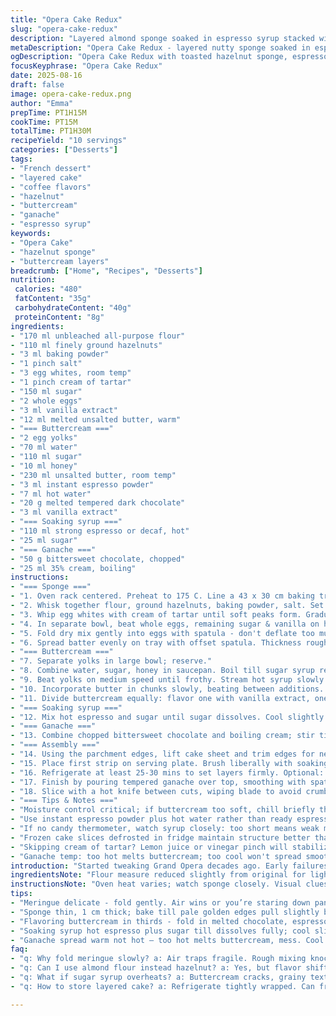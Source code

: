 ```yaml
---
title: "Opera Cake Redux"
slug: "opera-cake-redux"
description: "Layered almond sponge soaked in espresso syrup stacked with three flavored buttercreams and topped with shiny ganache. Classic approach with altered ratios for balance and texture, combining almond meal swapped with ground hazelnuts for nuttiness, and replacing sirop de maïs with honey for natural sweetness. Adjusted baking and chilling times based on visual cues and texture feel. Technique focus on folding meringue gently, recognizing bead stage sugar syrup, and gauging cake doneness by a faint golden hue. Ganache sheen signals readiness. Offers swap options like decaf espresso and oat milk cream. Holds up well, freeze before slicing for cleaner edges."
metaDescription: "Opera Cake Redux - layered nutty sponge soaked in espresso syrup with trio buttercreams topped by glossy ganache. Hazelnut swap, honey sweetened, balanced textures."
ogDescription: "Opera Cake Redux with toasted hazelnut sponge, espresso soaked layers, triple buttercream, and shiny ganache finish. Technique calls for gentle meringue folding and syrup heat checks."
focusKeyphrase: "Opera Cake Redux"
date: 2025-08-16
draft: false
image: opera-cake-redux.png
author: "Emma"
prepTime: PT1H15M
cookTime: PT15M
totalTime: PT1H30M
recipeYield: "10 servings"
categories: ["Desserts"]
tags:
- "French dessert"
- "layered cake"
- "coffee flavors"
- "hazelnut"
- "buttercream"
- "ganache"
- "espresso syrup"
keywords:
- "Opera Cake"
- "hazelnut sponge"
- "buttercream layers"
breadcrumb: ["Home", "Recipes", "Desserts"]
nutrition: 
 calories: "480"
 fatContent: "35g"
 carbohydrateContent: "40g"
 proteinContent: "8g"
ingredients:
- "170 ml unbleached all-purpose flour"
- "110 ml finely ground hazelnuts"
- "3 ml baking powder"
- "1 pinch salt"
- "3 egg whites, room temp"
- "1 pinch cream of tartar"
- "150 ml sugar"
- "2 whole eggs"
- "3 ml vanilla extract"
- "12 ml melted unsalted butter, warm"
- "=== Buttercream ==="
- "2 egg yolks"
- "70 ml water"
- "110 ml sugar"
- "10 ml honey"
- "230 ml unsalted butter, room temp"
- "3 ml instant espresso powder"
- "7 ml hot water"
- "20 g melted tempered dark chocolate"
- "3 ml vanilla extract"
- "=== Soaking syrup ==="
- "110 ml strong espresso or decaf, hot"
- "25 ml sugar"
- "=== Ganache ==="
- "50 g bittersweet chocolate, chopped"
- "25 ml 35% cream, boiling"
instructions:
- "=== Sponge ==="
- "1. Oven rack centered. Preheat to 175 C. Line a 43 x 30 cm baking tray with parchment leaving two sides overhang for lifting. Butter and dust lightly with flour."
- "2. Whisk together flour, ground hazelnuts, baking powder, salt. Set aside."
- "3. Whip egg whites with cream of tartar until soft peaks form. Gradually add half sugar, beat to firm peaks but not dry. Check texture; should cling but still glossy."
- "4. In separate bowl, beat whole eggs, remaining sugar & vanilla on high until pale, triples volume and ribbons drip slowly from whisk (about 9-11 mins)."
- "5. Fold dry mix gently into eggs with spatula - don't deflate too much. Add melted butter in drizzle, fold carefully till just combined. Then fold in meringue in two increments. The batter should be airy, but no streaks."
- "6. Spread batter evenly on tray with offset spatula. Thickness roughly uniform, about 1 cm. Bake 11-13 mins. Surface dry and golden, edges pulling slightly from pan but still tender when poked. Cool fully on rack."
- "=== Buttercream ==="
- "7. Separate yolks in large bowl; reserve."
- "8. Combine water, sugar, honey in saucepan. Boil till sugar syrup reaches 105-107 C on candy thermometer or when small bubbles form steadily in thickened syrup (about 3-4 mins)."
- "9. Beat yolks on medium speed until frothy. Stream hot syrup slowly into yolks, avoiding whisk blades to prevent splattering. Whip on high 12-15 mins till pale and cool to touch. (Less time if cooler kitchen.)"
- "10. Incorporate butter in chunks slowly, beating between additions. Should emulsify into fluffy texture, not greasy. Troubleshoot: if curdled, chill and whip again."
- "11. Divide buttercream equally: flavor one with vanilla extract, one with melted chocolate, one with dissolved espresso (instant coffee + water). Taste each; adjust bitterness or sweetness with small sugar or coffee additions."
- "=== Soaking syrup ==="
- "12. Mix hot espresso and sugar until sugar dissolves. Cool slightly before use. Can substitute decaf or strong chicory brew. Adjust sugar for acidity and bitterness of your coffee."
- "=== Ganache ==="
- "13. Combine chopped bittersweet chocolate and boiling cream; stir till smooth and glossy. Cool to room temp but not set, spreadable consistency."
- "=== Assembly ==="
- "14. Using the parchment edges, lift cake sheet and trim edges for neat 30 x 13 cm strips. Cut into three equal bands."
- "15. Place first strip on serving plate. Brush liberally with soaking syrup, absorbent sponge will take a good soaking but avoid soggy. Spread chocolate buttercream evenly. Layer second strip, soak, spread coffee buttercream. Top with third strip, soak, then vanilla buttercream, smoothing surface with offset spatula."
- "16. Refrigerate at least 25-30 mins to set layers firmly. Optional: trim edges for clean lines."
- "17. Finish by pouring tempered ganache over top, smoothing with spatula for sheen. Chill again until ganache firms up."
- "18. Slice with a hot knife between cuts, wiping blade to avoid crumb drag."
- "=== Tips & Notes ==="
- "Moisture control critical; if buttercream too soft, chill briefly then rewhip. Swapping almond flour for hazelnut changes flavor and texture; works well if lightly toasted beforehand."
- "Use instant espresso powder plus hot water rather than ready espresso to intensify coffee notes."
- "If no candy thermometer, watch syrup closely: too short means weak meringue, too long makes brittle meringue and grainy buttercream."
- "Frozen cake slices defrosted in fridge maintain structure better than fresh-cut for events."
- "Skipping cream of tartar? Lemon juice or vinegar pinch will stabilize whites."
- "Ganache temp: too hot melts buttercream; too cool won't spread smoothly."
introduction: "Started tweaking Grand Opera decades ago. Early failures—flat sponges, curdled buttercreams, puddled ganache. Learned crucial: meringue folding—gentle is king, knock out air and it's pancake time. Syrup temp hits for yolks are nail-biters but worth it; too cool, buttercream splits. Vanilla, chocolate, coffee—triple threat in layers but balance or bitterness wins. Espresso, strong but not burnt, cuts richness. Hazelnut swapped from almond gave new life, toasted smells prevail. Sponge’s thin, needs gentle bake—golden glow, not dark. Ganache spread warm, not hot—lesson learned hard way; messy melt downtown. Chill, slice cold or face crumble. Quiet artistry, no shortcuts. Taste buds thank me later."
ingredientsNote: "Flour measure reduced slightly from original for lighter crumb. Almond meal replaced by finely ground toasted hazelnuts for deeper nuttiness—not everyone's go-to but gives elegant twist. Baking powder minimal; too much makes brittle. Sugar split in meringue and egg phase for volume and stability. Butter temperature critical—too cold curdles, too warm melts meringue mix. Honey swap for corn syrup adds subtle floral notes and quicker whip in buttercream but changes consistency slightly—if unavailable, light corn syrup or glucose syrup work. Coffee powder dissolves better than brewed espresso to infuse buttercream smoothly without watering down. Cream minimum 35% fat—lower fat cream makes ganache slack. Don’t skimp on salt; even pinch enhances biscuit base and bittersweet contrasts nicely. Hand-whisk whipped white takes patience; electric gives speed but watch aeration."
instructionsNote: "Oven heat varies; watch sponge closely. Visual clues override timers. Sponge done when light golden and bounces back gently to touch; toothpick testing invites soggy disappointment. Meringue stiffness check: sheen and firm peak crucial—under whippin’ means drooping final texture. Candy thermometer best friend during sugar stage; without, look for steady slow bubbles, syrup thickens quickly after boiling. Pour syrup off-center to avoid egg coagulation. Butter at room temp but cool enough not to thin mixture too much—emulsifying beaten yolks and butter requires patience and gradual blending; curdling signals speed-up, chill, and rewhip. Divide buttercream pre-flavoring for less waste and precise taste control. Syrup soak: dab brush on sponge, saturate but no puddle pooling or cake falls apart. Ganache spread when just warm enough to coat—spreading cold ganache tears edges, too hot dissolves buttercream layers. Refrigerate fully between stages; helps hold complex layers together. Slice sharp and hot knife reduces crumb drag and messy presentation."
tips:
- "Meringue delicate - fold gently. Air wins or you’re staring down pancake texture. Watch sugar syrup bubbles, steady small ones near bead stage; too fast means brittle. Temperature matters; eyeball for syrup sheen and feel for silky mousse stage before adding butter chunks. Butter too cold kills emulsions, too warm breaks mix. Room temp but firm works best."
- "Sponge thin, 1 cm thick; bake till pale golden edges pull slightly but center bounces back; toothpick invites soggy mess. Listen for slight crisp crust sound when tapping gently. Edges cool and shrink signals done; timing varies per oven. Let cool fully before soaking; hot sponge tears easy, cold saves structure but soaks slower."
- "Flavoring buttercream in thirds - fold in melted chocolate, espresso powder dissolved in water, and vanilla last. Taste each batch; adjust sugar or coffee powder bit by bit. Espresso powder better than brewed coffee here; no watering down buttercream texture. Honey swap for corn syrup changes consistency subtly, watch whip speed then."
- "Soaking syrup hot espresso plus sugar till dissolves fully; cool slightly before brushing. Saturate sponge but no puddles or soggy collapse. Decaf or chicory possible. Sugar tweak to cut coffee bitterness or acidity – no candy thermometer? Watch bubbles, look for thick syrup slow bubbling. Heat critical for yolks in buttercream, off temp kills hold and texture."
- "Ganache spread warm not hot – too hot melts buttercream, mess. Cool till thicker but spreadable. Room temp works best. Chill fully to firm layers. Slice sharp knife, heated between cuts, quick wipes stops crumb drag. Freeze before slicing really helps edges hold clean lines but slows serving readiness."
faq:
- "q: Why fold meringue slowly? a: Air traps fragile. Rough mixing knocks sweet lightness. Makes dense cake. Folding in increments – key. Keeps volume. No shortcuts."
- "q: Can I use almond flour instead hazelnut? a: Yes, but flavor shifts. Almond lighter, less deep nuttiness. Toast nuts lightly if possible; raw can dull texture. Swap equal volumes. Beware moisture changes; adjust bake times if needed."
- "q: What if sugar syrup overheats? a: Buttercream cracks, grainy texture appears. Overcooked syrup makes brittle meringue worse. Start over quickest. If syrup too cool? Buttercream splits, weak hold. Practice temp range 105-107 C. No thermometer? Look for steady bubbles, thick syrup, slow slow slow pour."
- "q: How to store layered cake? a: Refrigerate tightly wrapped. Can freeze before cutting for cleaner slices. Thaw in fridge overnight. Avoid room temp extended – buttercream softens, ganache sweats. Serve chilled or slight warm depending on room temp."

---
```

